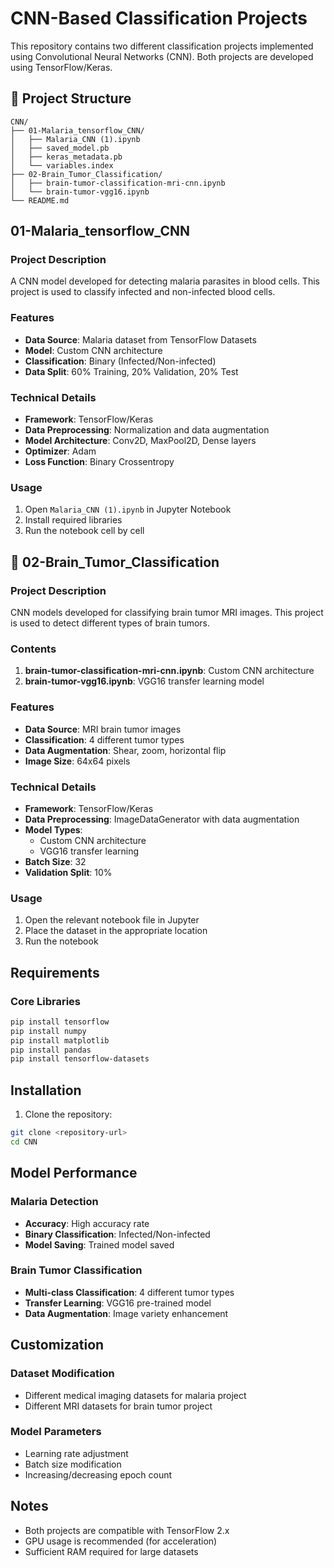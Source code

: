 # CNN-Based Classification Projects

This repository contains two different classification projects implemented using Convolutional Neural Networks (CNN). Both projects are developed using TensorFlow/Keras.

## 📁 Project Structure

```
CNN/
├── 01-Malaria_tensorflow_CNN/
│   ├── Malaria_CNN (1).ipynb
│   ├── saved_model.pb
│   ├── keras_metadata.pb
│   └── variables.index
├── 02-Brain_Tumor_Classification/
│   ├── brain-tumor-classification-mri-cnn.ipynb
│   └── brain-tumor-vgg16.ipynb
└── README.md
```

## 01-Malaria_tensorflow_CNN

### Project Description
A CNN model developed for detecting malaria parasites in blood cells. This project is used to classify infected and non-infected blood cells.

### Features
- **Data Source**: Malaria dataset from TensorFlow Datasets
- **Model**: Custom CNN architecture
- **Classification**: Binary (Infected/Non-infected)
- **Data Split**: 60% Training, 20% Validation, 20% Test

### Technical Details
- **Framework**: TensorFlow/Keras
- **Data Preprocessing**: Normalization and data augmentation
- **Model Architecture**: Conv2D, MaxPool2D, Dense layers
- **Optimizer**: Adam
- **Loss Function**: Binary Crossentropy

### Usage
1. Open `Malaria_CNN (1).ipynb` in Jupyter Notebook
2. Install required libraries
3. Run the notebook cell by cell

## 🧠 02-Brain_Tumor_Classification

### Project Description
CNN models developed for classifying brain tumor MRI images. This project is used to detect different types of brain tumors.

### Contents
1. **brain-tumor-classification-mri-cnn.ipynb**: Custom CNN architecture
2. **brain-tumor-vgg16.ipynb**: VGG16 transfer learning model

### Features
- **Data Source**: MRI brain tumor images
- **Classification**: 4 different tumor types
- **Data Augmentation**: Shear, zoom, horizontal flip
- **Image Size**: 64x64 pixels

### Technical Details
- **Framework**: TensorFlow/Keras
- **Data Preprocessing**: ImageDataGenerator with data augmentation
- **Model Types**: 
  - Custom CNN architecture
  - VGG16 transfer learning
- **Batch Size**: 32
- **Validation Split**: 10%

### Usage
1. Open the relevant notebook file in Jupyter
2. Place the dataset in the appropriate location
3. Run the notebook

##  Requirements

### Core Libraries
```bash
pip install tensorflow
pip install numpy
pip install matplotlib
pip install pandas
pip install tensorflow-datasets
```


## Installation

1. Clone the repository:
```bash
git clone <repository-url>
cd CNN
```


## Model Performance

### Malaria Detection
- **Accuracy**: High accuracy rate
- **Binary Classification**: Infected/Non-infected
- **Model Saving**: Trained model saved

### Brain Tumor Classification
- **Multi-class Classification**: 4 different tumor types
- **Transfer Learning**: VGG16 pre-trained model
- **Data Augmentation**: Image variety enhancement

## Customization

### Dataset Modification
- Different medical imaging datasets for malaria project
- Different MRI datasets for brain tumor project

### Model Parameters
- Learning rate adjustment
- Batch size modification
- Increasing/decreasing epoch count

## Notes

- Both projects are compatible with TensorFlow 2.x
- GPU usage is recommended (for acceleration)
- Sufficient RAM required for large datasets
